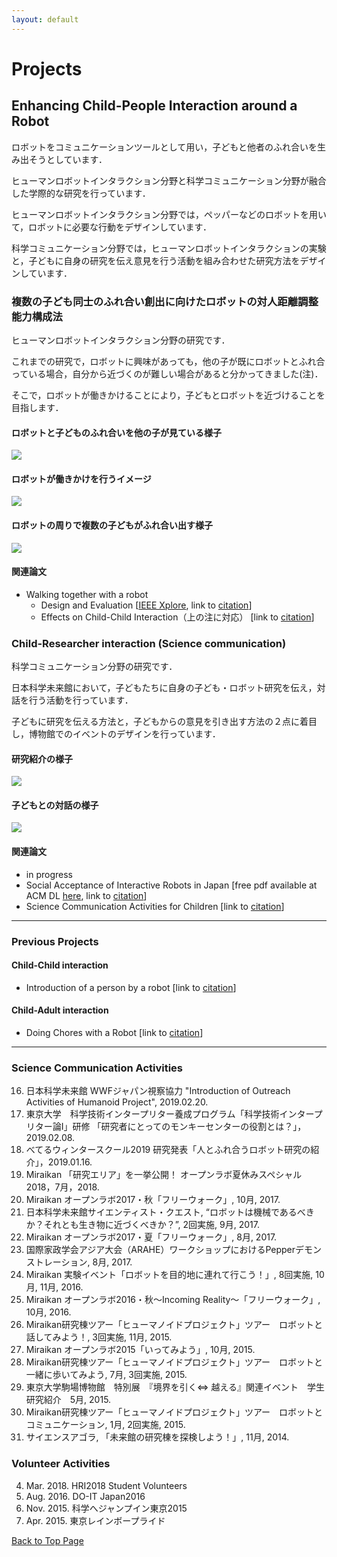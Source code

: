 ```yaml
---
layout: default
---
```


# Projects

## Enhancing Child-People Interaction around a Robot

ロボットをコミュニケーションツールとして用い，子どもと他者のふれ合いを生み出そうとしています．

ヒューマンロボットインタラクション分野と科学コミュニケーション分野が融合した学際的な研究を行っています．

ヒューマンロボットインタラクション分野では，ペッパーなどのロボットを用いて，ロボットに必要な行動をデザインしています．

科学コミュニケーション分野では，ヒューマンロボットインタラクションの実験と，子どもに自身の研究を伝え意見を行う活動を組み合わせた研究方法をデザインしています．

### 複数の子ども同士のふれ合い創出に向けたロボットの対人距離調整能力構成法

ヒューマンロボットインタラクション分野の研究です．

これまでの研究で，ロボットに興味があっても，他の子が既にロボットとふれ合っている場合，自分から近づくのが難しい場合があると分かってきました(注)．

そこで，ロボットが働きかけることにより，子どもとロボットを近づけることを目指します．

#### ロボットと子どものふれ合いを他の子が見ている様子

![](figure/joint-research-introduction.png)

#### ロボットが働きかけを行うイメージ

![](figure/another-child-seeing-robot-and-child.png)

#### ロボットの周りで複数の子どもがふれ合い出す様子

![](figure/interaction-with-many-children-occur.png)

#### 関連論文

- Walking together with a robot
  - Design and Evaluation
  [<a href="https://doi.org/10.1109/SII.2015.7405071">IEEE Xplore</a>, link to <a href="{{ site.baseurl }}/publications.html#SII2015">citation</a>]
   - Effects on Child-Child Interaction（上の注に対応）
   [link to <a href="{{ site.baseurl }}/publications.html#RO-MAN2018-1">citation</a>]

### Child-Researcher interaction (Science communication)

科学コミュニケーション分野の研究です．

日本科学未来館において，子どもたちに自身の子ども・ロボット研究を伝え，対話を行う活動を行っています．

子どもに研究を伝える方法と，子どもからの意見を引き出す方法の２点に着目し，博物館でのイベントのデザインを行っています．

#### 研究紹介の様子

![](figure/joint-research-introduction.png)

#### 子どもとの対話の様子

![](figure/communication-with-visitors.png)

#### 関連論文

- in progress
- Social Acceptance of Interactive Robots in Japan [free pdf available at ACM DL <a href="https://doi.org/10.1145/3173386.3177012">here</a>, link to <a href="{{ site.baseurl }}/publications.html#HRI2018-2">citation</a>]
- Science Communication Activities for Children [link to <a href="{{ site.baseurl }}/publications.html#RSJ2017">citation</a>]

***

### Previous Projects

#### Child-Child interaction

- Introduction of a person by a robot [link to <a href="{{ site.baseurl }}/publications.html#RO-MAN2018-2">citation</a>]

#### Child-Adult interaction

- Doing Chores with a Robot [link to <a href="{{ site.baseurl }}/publications.html#IFHE2016">citation</a>]

***

### Science Communication Activities

16. 日本科学未来館 WWFジャパン視察協力 "Introduction of Outreach Activities of Humanoid Project", 2019.02.20. 
15. 東京大学　科学技術インタープリター養成プログラム「科学技術インタープリター論I」研修 「研究者にとってのモンキーセンターの役割とは？」，2019.02.08.  
14. べてるウィンタースクール2019 研究発表「人とふれ合うロボット研究の紹介」，2019.01.16.  
13. Miraikan 「研究エリア」を一挙公開！ オープンラボ夏休みスペシャル2018，7月，2018. 
12. Miraikan オープンラボ2017・秋「フリーウォーク」, 10月, 2017.
11. 日本科学未来館サイエンティスト・クエスト, “ロボットは機械であるべきか？それとも生き物に近づくべきか？”, 2回実施, 9月, 2017.
10. Miraikan オープンラボ2017・夏「フリーウォーク」, 8月, 2017.
9. 国際家政学会アジア大会（ARAHE）ワークショップにおけるPepperデモンストレーション, 8月, 2017.
8. Miraikan 実験イベント「ロボットを目的地に連れて行こう！」, 8回実施, 10月, 11月, 2016.
7. Miraikan オープンラボ2016・秋～Incoming Reality～「フリーウォーク」, 10月, 2016.
6. Miraikan研究棟ツアー「ヒューマノイドプロジェクト」ツアー　ロボットと話してみよう！, 3回実施, 11月, 2015.
5. Miraikan オープンラボ2015「いってみよう」, 10月, 2015.
4. Miraikan研究棟ツアー「ヒューマノイドプロジェクト」ツアー　ロボットと一緒に歩いてみよう, 7月, 3回実施, 2015.
3. 東京大学駒場博物館　特別展　『境界を引く⇔ 越える』関連イベント　学生研究紹介　5月, 2015.
2. Miraikan研究棟ツアー「ヒューマノイドプロジェクト」ツアー　ロボットとコミュニケーション, 1月, 2回実施, 2015.
1. サイエンスアゴラ, 「未来館の研究棟を探検しよう！」, 11月, 2014.

### Volunteer Activities

4. Mar. 2018. HRI2018 Student Volunteers
3. Aug. 2016.  DO-IT Japan2016
2. Nov. 2015.  科学へジャンプイン東京2015
1. Apr. 2015.  東京レインボープライド

<a href="{{ site.baseurl }}/index.html">Back to Top Page</a>